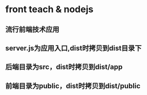# front teach & nodejs

## 流行前端技术应用

## server.js为应用入口,dist时拷贝到dist目录下
## 后端目录为src，dist时拷贝到dist/app
## 前端目录为public，dist时拷贝到dist/public

